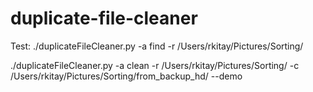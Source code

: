 # duplicate-file-cleaner


Test:
./duplicateFileCleaner.py -a find -r  /Users/rkitay/Pictures/Sorting/

./duplicateFileCleaner.py -a clean -r /Users/rkitay/Pictures/Sorting/ -c /Users/rkitay/Pictures/Sorting/from_backup_hd/ --demo
